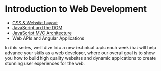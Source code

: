 # Introduction to Web Development
- [CSS & Website Layout](https://github.com/dsc-utrgv/intro-to-web-development-series-spring-2020/tree/master/CSS%20%26%20Website%20Layout)
- [JavaScript and the DOM](https://github.com/dsc-utrgv/intro-to-web-development-series-spring-2020/tree/master/CSS%2C%20Website%20layout%20%2B%20JS)
- [JavaScript MVC Architecture](https://github.com/dsc-utrgv/intro-to-web-development-series-spring-2020/tree/master/MVC%20Architecture)
- Web APIs and Angular Applications


In this series, we'll dive into a new technical topic each week that will help advance your skills as a web developer, where our overall goal is to show you how to build high quality websites and dynamic applications to create stunning user experiences for the web.
